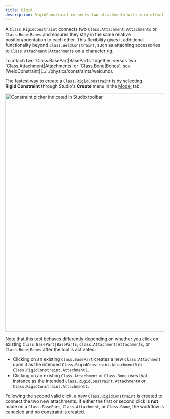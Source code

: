 ```yaml
---
title: Rigid
description: RigidConstraint connects two attachments with zero offset.
---
```


A `Class.RigidConstraint` connects two `Class.Attachment|Attachments` or `Class.Bone|Bones` and ensures they stay in the same relative position/orientation to each other. This flexibility gives it additional functionality beyond `Class.WeldConstraint`, such as attaching accessories to `Class.Attachment|Attachments` on a character rig.

<Alert severity="info">
To attach two `Class.BasePart|BaseParts` together, versus two `Class.Attachment|Attachments` or `Class.Bone|Bones`, see [WeldConstraint](../../physics/constraints/weld.md).
</Alert>

The fastest way to create a `Class.RigidConstraint` is by selecting **Rigid&nbsp;Constraint** through Studio's **Create** menu in the [Model](../../studio/model-tab.md) tab.

<img
src="../../assets/studio/general/Model-Tab-Constraints-Create-Menu.png"
width="754" alt="Constraint picker indicated in Studio toolbar" />

Note that this tool behaves differently depending on whether you click on existing `Class.BasePart|BaseParts`, `Class.Attachment|Attachments`, or `Class.Bone|Bones` after the tool is activated:

- Clicking on an existing `Class.BasePart` creates a new `Class.Attachment` upon it as the intended `Class.RigidConstraint.Attachment0` or `Class.RigidConstraint.Attachment1`.
- Clicking on an existing `Class.Attachment` or `Class.Bone` uses that instance as the intended `Class.RigidConstraint.Attachment0` or `Class.RigidConstraint.Attachment1`.

Following the second valid click, a new `Class.RigidConstraint` is created to connect the two new attachments. If either the first or second click is **not** made on a `Class.BasePart`, `Class.Attachment`, or `Class.Bone`, the workflow is canceled and no constraint is created.
